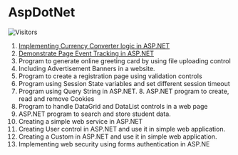 # AspDotNet

![Visitors](https://visitor-badge.glitch.me/badge?page_id=https://github.com/vinothkumar2/AspDotNet&left_color=lightgrey&right_color=yellow&left_text=Page_Views) 

1. <a href="https://github.com/vinothkumar2/AspDotNet/tree/main/ex2">Implementing Currency Converter logic in ASP.NET</a> 
2. <a href="https://github.com/vinothkumar2/AspDotNet/tree/main/ex1">Demonstrate Page Event Tracking in ASP.NET</a> 
3. Program to generate online greeting card by using file uploading control 
4. Including Advertisement Banners in a website. 
5. Program to create a registration page using validation controls  
6. Program using Session State variables and set different session timeout  
7. Program using Query String in ASP.NET.  8. ASP.NET program to create, read and remove Cookies  
9. Program to handle DataGrid and DataList controls in a web page 
10. ASP.NET program to search and store student data. 
11. Creating a simple web service in ASP.NET 
12. Creating User control in ASP.NET and use it in simple web application. 
13. Creating a Custom in ASP.NET and use it in simple web application. 
14. Implementing web security using forms authentication in ASP.NE
